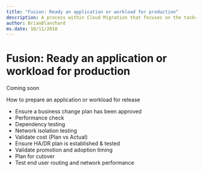 ```yaml
---
title: "Fusion: Ready an application or workload for production"
description: A process within Cloud Migration that focuses on the tasks of migrating workloads to the cloud
author: BrianBlanchard
ms.date: 10/11/2018
---
```


# Fusion: Ready an application or workload for production

Coming soon

How to prepare an application or workload for release
- Ensure a business change plan has been approved
- Performance check
- Dependency testing
- Network isolation testing
- Validate cost (Plan vs Actual)
- Ensure HA/DR plan is established & tested
- Validate promotion and adoption timing
- Plan for cutover
- Test end user routing and network performance